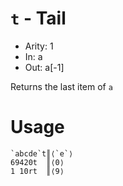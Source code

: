 # `t` - Tail

- Arity: 1
- In: a
- Out: a[-1]

Returns the last item of `a`

# Usage
```
`abcde`t║⟨`e`⟩
69420t  ║⟨0⟩
1 10rt  ║⟨9⟩
```
